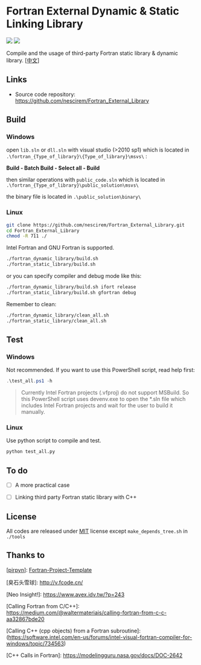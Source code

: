 # Fortran External Dynamic & Static Linking  Library

![](https://img.shields.io/badge/platform-linux%20|%20windows-lightgrey.svg) ![](https://img.shields.io/badge/license-MIT-blue.svg)

Compile and the usage of third-party Fortran static library & dynamic library. [[中文](./README_cn.md)]



## Links

* Source code repository: https://github.com/nescirem/Fortran_External_Library



## Build

### Windows

open `lib.sln` or `dll.sln` with visual studio (>2010 sp1)  which is located in `.\fortran_{Type_of_library}\{Type_of_library}\msvs\` :

**Build - Batch Build - Select all - Build**

then similar operations with `public_code.sln` which is located in `.\fortran_{Type_of_library}\public_solution\msvs\` 

the binary file is located in `.\public_solution\binary\`

### Linux

```bash
git clone https://github.com/nescirem/Fortran_External_Library.git
cd Fortran_External_Library
chmod -R 711 ./
```

Intel Fortran and GNU Fortran is supported.

```bash
./fortran_dynamic_library/build.sh
./fortran_static_library/build.sh
```

or you can specify compiler and debug mode like this:

```bash
./fortran_dynamic_library/build.sh ifort release
./fortran_static_library/build.sh gfortran debug
```

Remember to clean:

```bash
./fortran_dynamic_library/clean_all.sh
./fortran_static_library/clean_all.sh
```



## Test

### Windows

Not recommended. If you want to use this PowerShell script, read help first:

```powershell
.\test_all.ps1 -h
```

>  Currently Intel Fortran projects (.vfproj) do not support MSBuild. So this PowerShell script uses devenv.exe to open the *.sln file which includes Intel Fortran projects and wait for the user to build it manually.

### Linux

Use python script to compile and test.

```python
python test_all.py
```



## To do

- [ ] A more practical case
- [ ] Linking third party Fortran static library with C++



## License

All codes are released under [MIT](./LICENSE) license except `make_depends_tree.sh` in `./tools`



## Thanks to

[[pirpyn](https://github.com/pirpyn)]:  [Fortran-Project-Template](https://github.com/pirpyn/Fortran-Project-Template)

\[臭石头雪球]: http://v.fcode.cn/

\[Neo Insight!]: https://www.avex.idv.tw/?p=243

\[Calling Fortran from C/C++]: https://medium.com/@waltermateriais/calling-fortran-from-c-c-aa32867bde20

\[Calling C++ (cpp objects) from a Fortran subroutine]: (https://software.intel.com/en-us/forums/intel-visual-fortran-compiler-for-windows/topic/734563)

\[C++ Calls in Fortran]: https://modelingguru.nasa.gov/docs/DOC-2642

